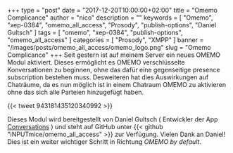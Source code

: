 +++
type = "post"
date = "2017-12-20T10:00:00+02:00"
title = "Omemo Complicance"
author = "nico"
description = ""
keywords = [ "Omemo", "xep-0384", "omemo_all_access", "Prosody", "publish-options", "Daniel Gultsch" ]
tags = [
	"omemo",
	"xep-0384",
	"publish-options",
	"omemo_all_access"
]
categories = [ "Prosody", "XMPP" ]
banner = "/images/posts/omemo_all_access/omemo_logo.png"
slug = "Omemo Complicance"
+++
Seit gestern ist auf meinem Server ein neues OMEMO Modul aktiviert. Dieses ermöglicht es OMEMO verschlüsselte Konversationen zu beginnen, ohne das dafür eine gegenseitige presence subscription bestehen muss. Desweiteren hat dies Auswirkungen auf Chaträume, da es nun möglich ist in einem Chatraum OMEMO zu aktivieren ohne das sich alle Parteien hinzugefügt haben.

{{< tweet 943181435120340992 >}}

Dieses Modul wird bereitgestellt von Daniel Gultsch ( Entwickler der App [Conversations](https://conversations.im/) ) und steht auf GitHub unter {{< github "iNPUTmice/omemo_all_access" >}} zur Verfügung. Vielen Dank an Daniel! Dies ist ein weiter wichtiger Schritt in Richtung *OMEMO by default*.
